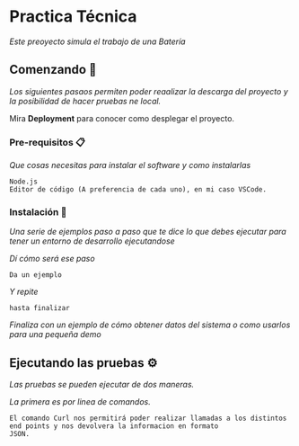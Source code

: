 # Practica Técnica

_Este preoyecto simula el trabajo de una Batería_

## Comenzando 🚀

_Los siguientes pasaos permiten poder reaalizar la descarga del proyecto y la posibilidad de hacer pruebas ne local._

Mira **Deployment** para conocer como desplegar el proyecto.


### Pre-requisitos 📋

_Que cosas necesitas para instalar el software y como instalarlas_

```
Node.js
Editor de código (A preferencia de cada uno), en mi caso VSCode.
```

### Instalación 🔧

_Una serie de ejemplos paso a paso que te dice lo que debes ejecutar para tener un entorno de desarrollo ejecutandose_

_Dí cómo será ese paso_

```
Da un ejemplo
```

_Y repite_

```
hasta finalizar
```

_Finaliza con un ejemplo de cómo obtener datos del sistema o como usarlos para una pequeña demo_

## Ejecutando las pruebas ⚙️

_Las pruebas se pueden ejecutar de dos maneras._

_La primera es por linea de comandos._

```
El comando Curl nos permitirá poder realizar llamadas a los distintos end points y nos devolvera la informacion en formato
JSON.
```





